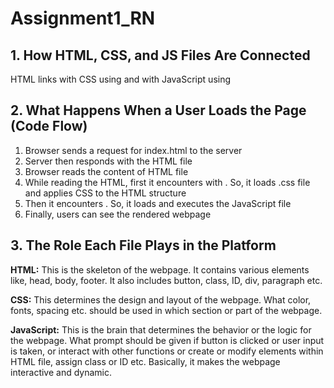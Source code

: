 # Assignment1_RN

## 1. How HTML, CSS, and JS Files Are Connected

HTML links with CSS using <link rel="stylesheet" href="style.css"> and with JavaScript using <script src="app.js"></script>


## 2. What Happens When a User Loads the Page (Code Flow)

1. Browser sends a request for index.html to the server
2. Server then responds with the HTML file
3. Browser reads the content of HTML file
4. While reading the HTML, first it encounters with <link rel="stylesheet" href="style.css">. So, it loads .css file and applies CSS to the HTML structure
5. Then it encounters <script src="script.js"></script>. So, it loads and executes the JavaScript file
6. Finally, users can see the rendered webpage

## 3. The Role Each File Plays in the Platform

<b>HTML:</b>
This is the skeleton of the webpage. It contains various elements like, head, body, footer. It also includes button, class, ID, div, paragraph etc.

<b>CSS:</b>
This determines the design and layout of the webpage. What color, fonts, spacing etc. should be used in which section or part of the webpage.

<b>JavaScript:</b>
This is the brain that determines the behavior or the logic for the webpage. What prompt should be given if button is clicked or user input is taken, or interact with other functions or create or modify elements within HTML file, assign class or ID etc.
Basically, it makes the webpage interactive and dynamic.
